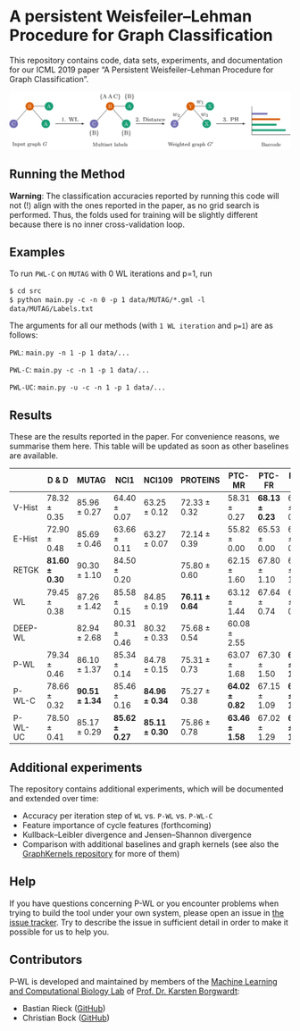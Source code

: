 # A persistent Weisfeiler&ndash;Lehman Procedure for Graph Classification

This repository contains code, data sets, experiments, and documentation
for our ICML 2019 paper &ldquo;A Persistent Weisfeiler&ndash;Lehman Procedure
for Graph Classification&rdquo;.

![Workflow of the persistent Weisfeiler--Lehman procedure][logo]

[logo]: https://github.com/BorgwardtLab/P-WL/blob/master/assets/flow.png "Workflow of the persitent Weisfeiler--Lehman procedure"

## Running the Method

**Warning**: The classification accuracies reported by running this code
will not&nbsp;(!) align with the ones reported in the paper, as no grid
search is performed. Thus, the folds used for training will be slightly
different because there is no inner cross-validation loop.

## Examples

To run `PWL-C` on `MUTAG` with 0 WL iterations and p=1, run 
```
$ cd src
$ python main.py -c -n 0 -p 1 data/MUTAG/*.gml -l data/MUTAG/Labels.txt
```

The arguments for all our methods (with `1 WL iteration` and `p=1`) are as follows:

`PWL`: `main.py -n 1 -p 1 data/...`

`PWL-C`: `main.py -c -n 1 -p 1 data/...`

`PWL-UC`: `main.py -u -c -n 1 -p 1 data/...`

## Results

These are the results reported in the paper. For convenience reasons, we
summarise them here. This table will be updated as soon as other baselines
are available.

|             | D & D        | MUTAG        | NCI1         | NCI109       | PROTEINS     | PTC-MR       | PTC-FR       | PTC-MM       | PTC-FM       | 
|-------------|--------------|--------------|--------------|--------------|--------------|--------------|--------------|--------------|--------------| 
| V-Hist      | 78.32 ± 0.35 | 85.96 ± 0.27 | 64.40 ± 0.07 | 63.25 ± 0.12 | 72.33 ± 0.32 | 58.31 ± 0.27 | **68.13 ± 0.23** | 66.96 ± 0.51 | 57.91 ± 0.83 | 
| E-Hist      | 72.90 ± 0.48 | 85.69 ± 0.46 | 63.66 ± 0.11 | 63.27 ± 0.07 | 72.14 ± 0.39 | 55.82 ± 0.00 | 65.53 ± 0.00 | 61.61 ± 0.00 | 59.03 ± 0.00 | 
| RETGK   | **81.60 ± 0.30** | 90.30 ± 1.10 | 84.50 ± 0.20 |              | 75.80 ± 0.60 | 62.15 ± 1.60 | 67.80 ± 1.10 | 67.90 ± 1.40 | 63.90 ± 1.30 | 
| WL          | 79.45 ± 0.38 | 87.26 ± 1.42 | 85.58 ± 0.15 | 84.85 ± 0.19 | **76.11 ± 0.64** | 63.12 ± 1.44 | 67.64 ± 0.74 | 67.28 ± 0.97 | 64.80 ± 0.85 | 
| DEEP-WL |              | 82.94 ± 2.68 | 80.31 ± 0.46 | 80.32 ± 0.33 | 75.68 ± 0.54 | 60.08 ± 2.55 |              |              |              | 
| P-WL        | 79.34 ± 0.46 | 86.10 ± 1.37 | 85.34 ± 0.14 | 84.78 ± 0.15 | 75.31 ± 0.73 | 63.07 ± 1.68 | 67.30 ± 1.50 | **68.40 ± 1.17** | 64.47 ± 1.84 | 
| P-WL-C      | 78.66 ± 0.32 | **90.51 ± 1.34** | 85.46 ± 0.16 | **84.96 ± 0.34** | 75.27 ± 0.38 | **64.02 ± 0.82** | 67.15 ± 1.09 | **68.57 ± 1.76** | **65.78 ± 1.22** | 
| P-WL-UC     | 78.50 ± 0.41 | 85.17 ± 0.29 | **85.62 ± 0.27** | **85.11 ± 0.30** | 75.86 ± 0.78 | **63.46 ± 1.58**| 67.02 ± 1.29 | **68.01 ± 1.04** | **65.44 ± 1.18** | 

## Additional experiments

The repository contains additional experiments, which will be documented
and extended over time:

- Accuracy per iteration step of `WL` vs. `P-WL` vs. `P-WL-C`
- Feature importance of cycle features (forthcoming)
- Kullback&ndash;Leibler divergence and Jensen&ndash;Shannon divergence
- Comparison with additional baselines and graph kernels&nbsp;(see also
  the [GraphKernels repository](https://github.com/BorgwardtLab/GraphKernels)
  for more of them)

## Help

If you have questions concerning P-WL or you encounter problems when
trying to build the tool under your own system, please open an issue in
[the issue tracker](https://github.com/BorgwardtLab/P-WL/issues). Try to
describe the issue in sufficient detail in order to make it possible for
us to help you.

## Contributors

P-WL is developed and maintained by members of the [Machine Learning and
Computational Biology Lab](https://www.bsse.ethz.ch/mlcb) of [Prof. Dr.
Karsten Borgwardt](https://www.bsse.ethz.ch/mlcb/karsten.html):

- Bastian Rieck ([GitHub](https://github.com/Submanifold))
- Christian Bock ([GitHub](https://github.com/chrisby))
